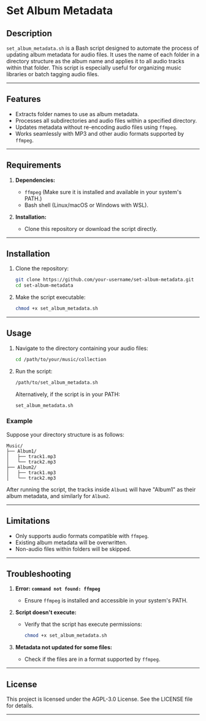 # Set Album Metadata

## Description

`set_album_metadata.sh` is a Bash script designed to automate the process of updating album metadata for audio files. It uses the name of each folder in a directory structure as the album name and applies it to all audio tracks within that folder. This script is especially useful for organizing music libraries or batch tagging audio files.

---

## Features

- Extracts folder names to use as album metadata.
- Processes all subdirectories and audio files within a specified directory.
- Updates metadata without re-encoding audio files using `ffmpeg`.
- Works seamlessly with MP3 and other audio formats supported by `ffmpeg`.

---

## Requirements

1. **Dependencies:**
   
   - `ffmpeg` (Make sure it is installed and available in your system's PATH.)
   - Bash shell (Linux/macOS or Windows with WSL).

2. **Installation:**
   
   - Clone this repository or download the script directly.

---

## Installation

1. Clone the repository:
   
   ```bash
   git clone https://github.com/your-username/set-album-metadata.git
   cd set-album-metadata
   ```

2. Make the script executable:
   
   ```bash
   chmod +x set_album_metadata.sh
   ```

---

## Usage

1. Navigate to the directory containing your audio files:
   
   ```bash
   cd /path/to/your/music/collection
   ```

2. Run the script:
   
   ```bash
   /path/to/set_album_metadata.sh
   ```
   
   Alternatively, if the script is in your PATH:
   
   ```bash
   set_album_metadata.sh
   ```

### Example

Suppose your directory structure is as follows:

```
Music/
├── Album1/
│   ├── track1.mp3
│   └── track2.mp3
├── Album2/
│   ├── track1.mp3
│   └── track2.mp3
```

After running the script, the tracks inside `Album1` will have "Album1" as their album metadata, and similarly for `Album2`.

---

## Limitations

- Only supports audio formats compatible with `ffmpeg`.
- Existing album metadata will be overwritten.
- Non-audio files within folders will be skipped.

---

## Troubleshooting

1. **Error: `command not found: ffmpeg`**
   
   - Ensure `ffmpeg` is installed and accessible in your system's PATH.

2. **Script doesn't execute:**
   
   - Verify that the script has execute permissions:
     
     ```bash
     chmod +x set_album_metadata.sh
     ```

3. **Metadata not updated for some files:**
   
   - Check if the files are in a format supported by `ffmpeg`.

---

## License

This project is licensed under the AGPL-3.0 License. See the LICENSE file for details.

---


